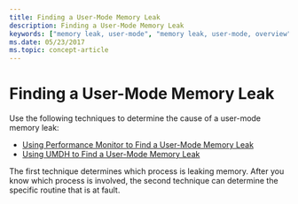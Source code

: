 ```yaml
---
title: Finding a User-Mode Memory Leak
description: Finding a User-Mode Memory Leak
keywords: ["memory leak, user-mode", "memory leak, user-mode, overview"]
ms.date: 05/23/2017
ms.topic: concept-article
---
```


# Finding a User-Mode Memory Leak

Use the following techniques to determine the cause of a user-mode memory leak:

- [Using Performance Monitor to Find a User-Mode Memory Leak](using-performance-monitor-to-find-a-user-mode-memory-leak.md)
- [Using UMDH to Find a User-Mode Memory Leak](using-umdh-to-find-a-user-mode-memory-leak.md)

The first technique determines which process is leaking memory. After you know which process is involved, the second technique can determine the specific routine that is at fault.

 

 

